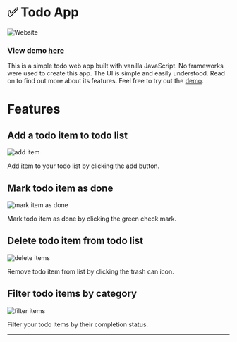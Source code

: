 # ✅ Todo App

![Website](https://img.shields.io/website?down_color=red&down_message=offline&label=Demo&style=for-the-badge&up_color=b&up_message=online&url=https%3A%2F%2Fhongmei-codes.github.io%2Fvanilla_todo%2F)

### View demo [here](https://hongmei-codes.github.io/vanilla_todo/)

This is a simple todo web app built with vanilla JavaScript. No frameworks were used to create this app. The UI is simple and easily understood. Read on to find out more about its features. Feel free to try out the [demo](https://hongmei-codes.github.io/vanilla_todo/).

# Features

## Add a todo item to todo list

![add item]()

Add item to your todo list by clicking the add button.

## Mark todo item as done

![mark item as done]()

Mark todo item as done by clicking the green check mark.

## Delete todo item from todo list

![delete items]()

Remove todo item from list by clicking the trash can icon.

## Filter todo items by category

![filter items]()

Filter your todo items by their completion status.

---
